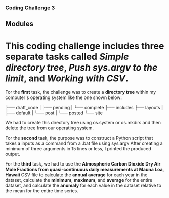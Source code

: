 ### Coding Challenge 3
## Modules
# This coding challenge includes three separate tasks called *Simple directory tree*, *Push sys.argv to the limit*, and *Working with CSV*.

For the **first** task, the challenge was to create a **directory tree** within my computer's operating system like the one shown below:

├── draft_code
|   ├── pending
|   └── complete
├── includes
├── layouts
|   ├── default
|   └── post
|       └── posted
└── site

We had to create this directory tree using os.system or os.mkdirs and then delete the tree from our operating system.

For the **second** task, the purpose was to construct a Python script that takes a inputs as a command from a .bat file using sys.argv
After creating a minimum of three arguments in 15 lines or less, I printed the produced output.

For the **third** task, we had to use the **Atmospheric Carbon Dioxide Dry Air Mole Fractions from quasi-continuous daily measurements at Mauna Loa, Hawaii** CSV file to 
calculate the **annual average** for each year in the dataset, calculate the **minimum**, **maximum**, and **average** for the entire dataset, and
calculate the **anomaly** for each value in the dataset relative to the mean for the entire time series. 
